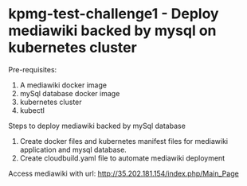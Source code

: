 # kpmg-test-challenge1 - Deploy mediawiki backed by mysql on kubernetes cluster

Pre-requisites:
1) A mediawiki docker image
2) mySql database docker image
3) kubernetes cluster
4) kubectl

Steps to deploy mediawiki backed by mySql database

1) Create docker files and kubernetes manifest files for mediawiki application and mysql database.
2) Create cloudbuild.yaml file to automate mediawiki deployment

Access mediawiki with url: http://35.202.181.154/index.php/Main_Page
 
